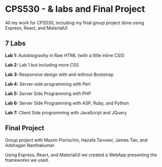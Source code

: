 # CPS530 - & labs and Final Project
All my work for CPS530, including my final group project done using Express, React, and MaterialUI

## 7 Labs

**Lab 1:** Autobiograohy in Raw HTML (with a little inline CSS)

**Lab 2:** Lab 1 but including more CSS

**Lab 3:** Responsive design with and without Bootstrap

**Lab 4:** Server-side programming with Perl

**Lab 5:** Server Side Programming with PHP

**Lab 6:** Server Side Programming with ASP, Ruby, and Python

**Lab 7:** Client Side programming with JavaScript and JQuery

## Final Project

Group project with Maxim Piorischin, Hazafa Tanveer, James Tan, and Adshagan Nanthakumar.

Using Express, React, and MaterialUI we created a WebApp presenting the frameworks we used.
